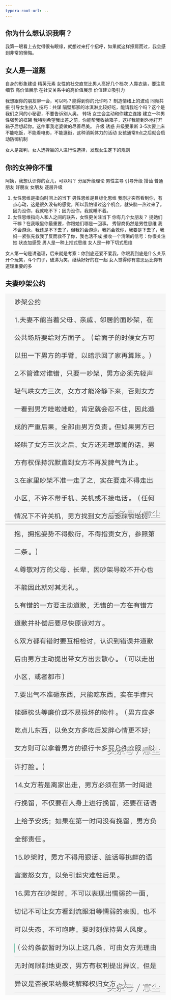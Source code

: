 ```yaml
---
typora-root-url: ..
---
```


## 你为什么想认识我啊？
我第一眼看上去觉得很有眼缘，就想过来打个招呼，如果就这样擦肩而过，我会感到非常的懊悔。

## 女人是一道题
自身的形象建设 精英元素
女性的社交直觉比男人高好几个档次 人靠衣装，要注意细节
高价值展示 在社交关系中的高价值展示 价值建立吸引力

我想跟你的朋友聊一会，可以吗？能得到你的允许吗？
制造情绪上的波动 同频共振
引导女生投入 技巧：共谋 隔壁那家的冰淇淋比较好吃，能请我吃个吗？这个是我们之间的小秘密，不要告诉别人奥。
转场 女生会主动和你建立连接
建立一种男性强势的框架
我特别希望我出差之前，你能帮我收拾箱子，这样我能到外地打开箱子后想起你。这件事我老婆做的尽善尽美。
升级 诱惑 升级要果断 3-5次要上床
不能吃饭，不能看电影，不能逛街，这种消耗体力的活动
女孩通常9点之后就会启动防御机制

女人是裁判，女人选择赢的人进行性选择，发现女生定下的规则

## 你的女神你不懂
阿姨，我想认识你的女儿，可以吗？
分层升级理论 男性主导 引导升级
搭讪 普通朋友 好朋友 女朋友 逐层升级
1. 女性思维是指向时间上的当下 男性思维是目标化思维
  我刚才突然看到你，有点心动，这是很久没有的感觉，所以我怕错过这个机会，就头脑一热过来了。
  因为没你，我就吃不下；因为没你，我就睡不着。
2. 女性思维指向人和人之间的联系，女性更关注当下
  你有几个女朋友？
  提她们干嘛？在我眼里你最重要，你跟她们哪是一回事。
  秀智商仍然是男性思维
  我不会游泳，我还是不下去了，但我妈会游泳，我妈会救你，我要是下去了，我妈一紧张先救我了反而救不了你，我也活不成
  接收一个清晰的信号：你很关注她
  状态加感受 男人是一种上推式思维 女人是一种下切式思维

女人第一句是讲道理，后来就是考察：你到底还爱不爱我，你跟我到底是什么关系
开个玩笑，斗个门子，破涕为笑，继续好好的在一起 女人觉得你有意思远比你有道理重要的多

## 夫妻吵架公约
![](/images/idea/girl/夫妻吵架公约.jpg)  
![](/images/idea/girl/夫妻吵架公约2.jpg)  
![](/images/idea/girl/夫妻吵架公约3.jpg)

